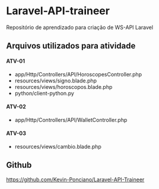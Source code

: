# Laravel-API-traineer
 Repositório de aprendizado para criação de WS-API Laravel

## Arquivos utilizados para atividade
#### ATV-01
- app/Http/Controllers/API/HoroscopesController.php
- resources/views/signo.blade.php
- resources/views/horoscopos.blade.php
- python/client-python.py

#### ATV-02
- app/Http/Controllers/API/WalletController.php

#### ATV-03
- resources/views/cambio.blade.php


## Github
https://github.com/Kevin-Ponciano/Laravel-API-Traineer
